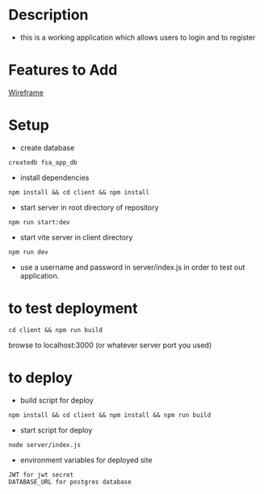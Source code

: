 # Description

- this is a working application which allows users to login and to register

# Features to Add

<a href='https://github.com/FullstackAcademy/fs_vite_express_template/blob/main/wireframe.png'>Wireframe</a>

# Setup

- create database

```
createdb fsa_app_db
```

- install dependencies

```
npm install && cd client && npm install
```

- start server in root directory of repository
```
npm run start:dev
```

- start vite server in client directory

```
npm run dev
```

- use a username and password in server/index.js in order to test out application.

# to test deployment
```
cd client && npm run build
```

browse to localhost:3000 (or whatever server port you used)

# to deploy
- build script for deploy

```
npm install && cd client && npm install && npm run build

```
- start script for deploy 

```
node server/index.js

```

- environment variables for deployed site

```
JWT for jwt secret
DATABASE_URL for postgres database
```

